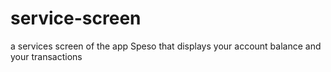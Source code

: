 # service-screen
a services screen of the app Speso that displays your account balance and your transactions  
